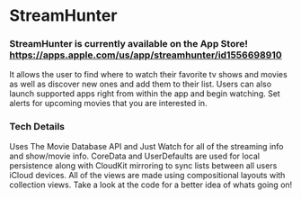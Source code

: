 # StreamHunter
### StreamHunter is currently available on the App Store! https://apps.apple.com/us/app/streamhunter/id1556698910

It allows the user to find where to watch their favorite tv shows and movies as well as discover new ones and add them to their list.
Users can also launch supported apps right from within the app and begin watching. Set alerts for upcoming movies that you are interested in.

### Tech Details
Uses The Movie Database API and Just Watch for all of the streaming info and show/movie info.
CoreData and UserDefaults are used for local persistence along with CloudKit mirroring to sync lists between all users iCloud devices.
All of the views are made using compositional layouts with collection views. Take a look at the code for a better idea of whats going on!
